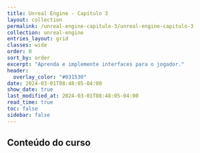 ```yaml
---
title: Unreal Engine - Capítulo 3
layout: collection
permalink: /unreal-engine-capitulo-3/unreal-engine-capitulo-3
collection: unreal-engine
entries_layout: grid
classes: wide
order: 0
sort_by: order
excerpt: "Aprenda e implemente interfaces para o jogador."
header:
  overlay_color: "#031530"
date: 2024-03-01T08:48:05-04:00
show_date: true
last_modified_at: 2024-03-01T08:48:05-04:00
read_time: true
toc: false
sidebar: false
---
```


## Conteúdo do curso

